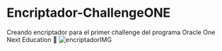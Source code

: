 # Encriptador-ChallengeONE
Creando encriptador para el primer challenge del programa Oracle One Next Education 🙌
![encriptadorIMG](https://github.com/SebastianHdzMiranda/Encriptador-ChallengeONE/assets/128866644/2e5143b3-1608-40f8-b32e-b508839a332d)

